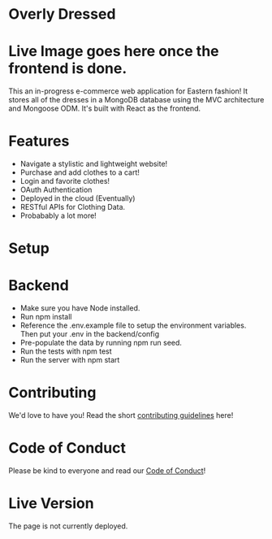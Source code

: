 # Overly Dressed 

# Live Image goes here once the frontend is done. 

This an in-progress e-commerce web application for Eastern fashion!
It stores all of the dresses in a MongoDB database using the MVC architecture and Mongoose ODM.
It's built with React as the frontend.

# Features
* Navigate a stylistic and lightweight website!
* Purchase and add clothes to a cart!
* Login and favorite clothes!
* OAuth Authentication
* Deployed in the cloud (Eventually)
* RESTful APIs for Clothing Data.
* Probabably a lot more!

# Setup
# Backend
* Make sure you have Node installed. 
* Run npm install
* Reference the .env.example file to setup the environment variables. Then put your .env in the backend/config
* Pre-populate the data by running npm run seed.
* Run the tests with npm test
* Run the server with npm start

# Contributing
We'd love to have you! Read the short [contributing guidelines](CONTRIBUTING.md) here!

# Code of Conduct
Please be kind to everyone and read our [Code of Conduct](CODE_OF_CONDUCT.md)!

# Live Version
The page is not currently deployed. 







